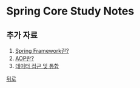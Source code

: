 # Spring Core Study Notes

## 추가 자료
1. [Spring Framework란?](SpringFramework.md)
2. [AOP란?](AOP.md)
3. [데이터 접근 및 통합](DataAccessIntegration.md)

[뒤로](../Spring.md)
